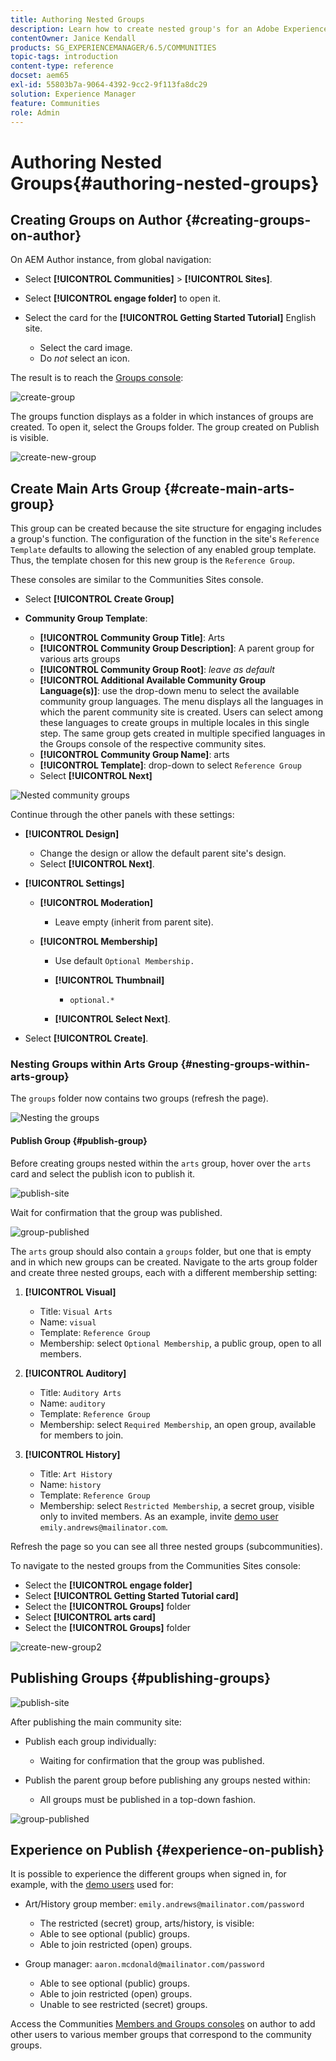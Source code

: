 ```yaml
---
title: Authoring Nested Groups
description: Learn how to create nested group's for an Adobe Experience Manager Communities site.
contentOwner: Janice Kendall
products: SG_EXPERIENCEMANAGER/6.5/COMMUNITIES
topic-tags: introduction
content-type: reference
docset: aem65
exl-id: 55803b7a-9064-4392-9cc2-9f113fa8dc29
solution: Experience Manager
feature: Communities
role: Admin
---
```

# Authoring Nested Groups{#authoring-nested-groups}

## Creating Groups on Author {#creating-groups-on-author}

On AEM Author instance, from global navigation:

* Select **[!UICONTROL Communities]** > **[!UICONTROL Sites]**.
* Select **[!UICONTROL engage folder]** to open it.
* Select the card for the **[!UICONTROL Getting Started Tutorial]** English site.

  * Select the card image.
  * Do *not* select an icon.

The result is to reach the [Groups console](/help/communities/groups.md):

![create-group](assets/create-group.png)

The groups function displays as a folder in which instances of groups are created. To open it, select the Groups folder. The group created on Publish is visible.

![create-new-group](assets/create-new-group.png)

## Create Main Arts Group {#create-main-arts-group}

This group can be created because the site structure for engaging includes a group's function. The configuration of the function in the site's `Reference Template` defaults to allowing the selection of any enabled group template. Thus, the template chosen for this new group is the `Reference Group`.

These consoles are similar to the Communities Sites console.

* Select **[!UICONTROL Create Group]**

* **Community Group Template**:

  * **[!UICONTROL Community Group Title]**: Arts
  * **[!UICONTROL Community Group Description]**: A parent group for various arts groups
  * **[!UICONTROL Community Group Root]**: *leave as default*
  * **[!UICONTROL Additional Available Community Group Language(s)]**: use the drop-down menu to select the available community group languages. The menu displays all the languages in which the parent community site is created. Users can select among these languages to create groups in multiple locales in this single step. The same group gets created in multiple specified languages in the Groups console of the respective community sites.
  * **[!UICONTROL Community Group Name]**: arts
  * **[!UICONTROL Template]**: drop-down to select `Reference Group`
  * Select **[!UICONTROL Next]**

![Nested community groups](assets/parent-to-nestedgroup.png)

Continue through the other panels with these settings:

* **[!UICONTROL Design]**

  * Change the design or allow the default parent site's design.
  * Select **[!UICONTROL Next]**.

* **[!UICONTROL Settings]**

  * **[!UICONTROL Moderation]**

    * Leave empty (inherit from parent site).

  * **[!UICONTROL Membership]**

    * Use default `Optional Membership.`

    * **[!UICONTROL Thumbnail]**
      * `optional.*`

    * **[!UICONTROL Select Next]**.

* Select **[!UICONTROL Create]**.

### Nesting Groups within Arts Group {#nesting-groups-within-arts-group}

The `groups` folder now contains two groups (refresh the page).

![Nesting the groups](assets/create-community-group.png)

#### Publish Group {#publish-group}

Before creating groups nested within the `arts` group, hover over the `arts` card and select the publish icon to publish it.

![publish-site](assets/publish-site.png)

Wait for confirmation that the group was published.

![group-published](assets/group-published.png)

The `arts` group should also contain a `groups` folder, but one that is empty and in which new groups can be created. Navigate to the arts group folder and create three nested groups, each with a different membership setting:

1. **[!UICONTROL Visual]**

   * Title: `Visual Arts`
   * Name: `visual`
   * Template: `Reference Group`
   * Membership: select `Optional Membership`, a public group, open to all members.

1. **[!UICONTROL Auditory]**

   * Title: `Auditory Arts`
   * Name: `auditory`
   * Template: `Reference Group`
   * Membership: select `Required Membership`, an open group, available for members to join.

1. **[!UICONTROL History]**

   * Title: `Art History`
   * Name: `history`
   * Template: `Reference Group`
   * Membership: select `Restricted Membership`, a secret group, visible only to invited members. As an example, invite [demo user](/help/communities/tutorials.md#demo-users) `emily.andrews@mailinator.com`.

Refresh the page so you can see all three nested groups (subcommunities).

To navigate to the nested groups from the Communities Sites console:

* Select the **[!UICONTROL engage folder]**
* Select **[!UICONTROL Getting Started Tutorial card]**
* Select the **[!UICONTROL Groups]** folder
* Select **[!UICONTROL arts card]**
* Select the **[!UICONTROL Groups]** folder

![create-new-group2](assets/create-new-group2.png)

## Publishing Groups {#publishing-groups}

![publish-site](assets/publish-site.png)

After publishing the main community site:

* Publish each group individually:

  * Waiting for confirmation that the group was published.

* Publish the parent group before publishing any groups nested within:

  * All groups must be published in a top-down fashion.

![group-published](assets/group-published.png)

## Experience on Publish {#experience-on-publish}

It is possible to experience the different groups when signed in, for example, with the [demo users](/help/communities/tutorials.md#demo-users) used for:

* Art/History group member: `emily.andrews@mailinator.com/password`
  * The restricted (secret) group, arts/history, is visible:
  * Able to see optional (public) groups.
  * Able to join restricted (open) groups.

* Group manager: `aaron.mcdonald@mailinator.com/password`

  * Able to see optional (public) groups.
  * Able to join restricted (open) groups.
  * Unable to see restricted (secret) groups.

Access the Communities [Members and Groups consoles](/help/communities/members.md) on author to add other users to various member groups that correspond to the community groups.
